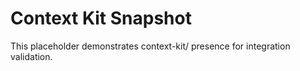 # Context Kit Snapshot

This placeholder demonstrates context-kit/ presence for integration validation.

